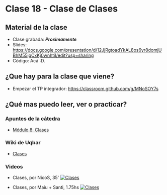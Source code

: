 # Clase 18 - Clase de Clases

## Material de la clase

- Clase grabada: _**Proximamente**_
- Slides: https://docs.google.com/presentation/d/12JjRgtoadYkAL8os6yr8domjUBhM55jgCxKj0wnhtiI/edit?usp=sharing
- Código: Acá :D.

## ¿Que hay para la clase que viene?

- Empezar el TP integrador: https://classroom.github.com/g/MNoSOY7s

## ¿Qué mas puedo leer, ver o practicar?

### Apuntes de la cátedra
- [Módulo 8: Clases](https://docs.google.com/document/d/1Dgq_PfCbJHO1M7dXe-vGXtj4mbEUWlYhfvQ2i0RWOsk/edit?usp=sharing)

### Wiki de Uqbar

- [Clases](https://wiki.uqbar.org/wiki/articles/clases.html)

### Videos

- Clases, por NicoS, 35'
[![Clases](https://img.youtube.com/vi/heOfUEb6uRQ/0.jpg)](https://youtu.be/heOfUEb6uRQ "Clases")


- Clases, por Maiu + Santi, 1.75hs
[![Clases](https://img.youtube.com/vi/-zakfxUDj-0/0.jpg)](https://youtu.be/-zakfxUDj-0 "Clases")
